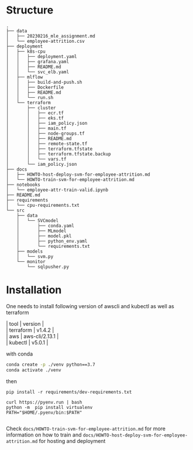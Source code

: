 # Structure

```
.
├── data
│   ├── 20230216_mle_assignment.md
│   └── employee-attrition.csv
├── deployment
│   ├── k8s-cpu
│   │   ├── deployment.yaml
│   │   ├── grafana.yaml
│   │   ├── README.md
│   │   └── svc_elb.yaml
│   ├── mlflow
│   │   ├── build-and-push.sh
│   │   ├── Dockerfile
│   │   ├── README.md
│   │   └── run.sh
│   └── terraform
│       ├── cluster
│       │   ├── ecr.tf
│       │   ├── eks.tf
│       │   ├── iam_policy.json
│       │   ├── main.tf
│       │   ├── node-groups.tf
│       │   ├── README.md
│       │   ├── remote-state.tf
│       │   ├── terraform.tfstate
│       │   ├── terraform.tfstate.backup
│       │   └── vars.tf
│       └── iam_policy.json
├── docs
│   ├── HOWTO-host-deploy-svm-for-employee-attrition.md
│   └── HOWTO-train-svm-for-employee-attrition.md
├── notebooks
│   └── employee-attr-train-valid.ipynb
├── README.md
├── requirements
│   └── cpu-requirements.txt
└── src
    ├── data
    │   └── SVCmodel
    │       ├── conda.yaml
    │       ├── MLmodel
    │       ├── model.pkl
    │       ├── python_env.yaml
    │       └── requirements.txt
    ├── models
    │   └── svm.py
    └── monitor
        └── sqlpusher.py
```
# Installation
One needs to install following version of awscli and kubectl as well as terraform

| tool | version |  
| terraform | v1.4.2 |  
| aws | aws-cli/2.13.1 |  
| kubectl | v5.0.1 |


with conda 
```bash
conda create -p ./venv python==3.7
conda activate ./venv
```
then

```
pip install -r requirements/dev-requirements.txt
```

```
curl https://pyenv.run | bash
python -m  pip install virtualenv
PATH="$HOME/.pyenv/bin:$PATH"


``` 

Check `docs/HOWTO-train-svm-for-employee-attrition.md` for more information on how to train 
and `docs/HOWTO-host-deploy-svm-for-employee-attrition.md` for hosting and deployment